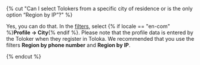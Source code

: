 {% cut "Can I select Tolokers from a specific city of residence or is the only option “Region by IP”?" %}

Yes, you can do that. In the [filters](../../../../guide/concepts/filters.md), select {% if locale == "en-com" %}**Profile → City**{% endif %}. Please note that the profile data is entered by the Toloker when they register in Toloka. We recommended that you use the filters **Region by phone number** and **Region by IP**.

{% endcut %}